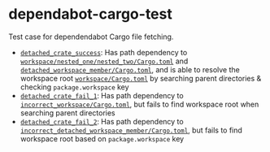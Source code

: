 # dependabot-cargo-test

Test case for dependendabot Cargo file fetching.

- [`detached_crate_success`](detached_crate_success/Cargo.toml): Has path dependency to [`workspace/nested_one/nested_two/Cargo.toml`](workspace/nested_one/nested_two/Cargo.toml)
and [`detached_workspace_member/Cargo.toml`](detached_workspace_member/Cargo.toml), and is able to resolve the workspace root [`workspace/Cargo.toml`](workspace/Cargo.toml) by searching
parent directories & checking `package.workspace` key
- [`detached_crate_fail_1`](detached_crate_fail_1/Cargo.toml): Has path dependency to [`incorrect_workspace/Cargo.toml`](incorrect_workspace/Cargo.toml), but fails to find workspace root
when searching parent directories
- [`detached_crate_fail_2`](detached_crate_fail_2/Cargo.toml): Has path dependency to [`incorrect_detached_workspace_member/Cargo.toml`](incorrect_detached_workspace_member/Cargo.toml),
but fails to find workspace root based on `package.workspace` key
